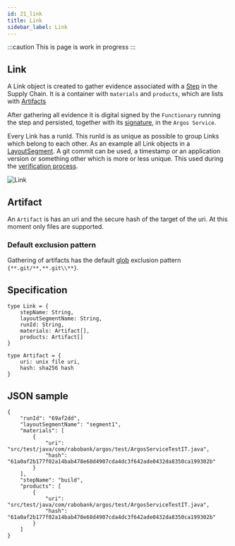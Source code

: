 ```yaml
---
id: 21_link
title: Link
sidebar_label: Link
---
```

:::caution
This is page is work in progress
:::
## Link

A Link object is created to gather evidence associated with a [Step](20_layout/#step) in the Supply Chain. It is a container with 
`materials` and `products`, which are lists with [Artifacts](#artifact)

After gathering all evidence it is digital signed by the `Functionary` running the step and persisted, together with its [signature](22_signing), in the `Argos Service`.

Every Link has a runId. This runId is as unique as possible to group Links which belong to each other. As an example all Link objects in a 
[LayoutSegment](20_layout/#layoutsegment). A git commit can be used, a timestamp or an application version or something
other which is more or less unique. This used during the [verification process](24_verification).  

![Link](/img/plantuml/70_reference_link.svg)

## Artifact

An `Artifact` is has an uri and the secure hash of the target of the uri. At this moment only files are supported.

### Default exclusion pattern
Gathering of artifacts has the default [glob](https://docs.oracle.com/javase/8/docs/api/java/nio/file/FileSystem.html#getPathMatcher-java.lang.String-) exclusion pattern `{**.git/**,**.git\\**}`.


## Specification

```
type Link = {
    stepName: String,
    layoutSegmentName: String,
    runId: String,
    materials: Artifact[],
    products: Artifact[]
}

type Artifact = {
    uri: unix file uri,
    hash: sha256 hash
}
```

## JSON sample

```
{
    "runId": "69af2dd",
    "layoutSegmentName": "segment1",
    "materials": [
        {
            "uri": "src/test/java/com/rabobank/argos/test/ArgosServiceTestIT.java",
            "hash": "61a0af2b177f02a14bab478e68d4907cda4dc3f642ade0432da8350ca199302b"
        }
    ],
    "stepName": "build",
    "products": [
        {
            "uri": "src/test/java/com/rabobank/argos/test/ArgosServiceTestIT.java",
            "hash": "61a0af2b177f02a14bab478e68d4907cda4dc3f642ade0432da8350ca199302b"
        }
    ]
}
```




